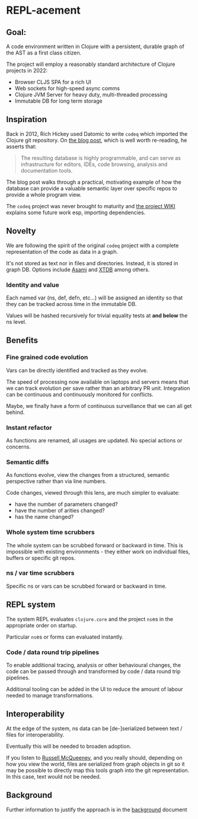 # REPL-acement

## Goal:
A code environment written in Clojure with a persistent, durable graph of the AST as a first class citizen.

The project will employ a reasonably standard architecture of Clojure projects in 2022:
- Browser CLJS SPA for a rich UI
- Web sockets for high-speed async comms
- Clojure JVM Server for heavy duty, multi-threaded processing
- Immutable DB for long term storage

## Inspiration
Back in 2012, Rich Hickey used Datomic to write `codeq` which imported the Clojure git repository. On [the blog post](https://blog.datomic.com/2012/10/codeq.html), which is well worth re-reading, he asserts that:

> The resulting database is highly programmable, and can serve as infrastructure for editors, IDEs, code browsing, analysis and documentation tools.

The blog post walks through a practical, motivating example of how the database can provide a valuable semantic layer over specific repos to provide a whole program view.

The `codeq` project was never brought to maturity and [the project WIKI](https://github.com/Datomic/codeq/wiki) explains some future work esp, importing dependencies.

## Novelty
We are following the spirit of the original `codeq` project with a complete representation of the code as data in a graph.

It's not stored as text nor in files and directories. Instead, it is stored in graph DB. Options include [Asami](https://github.com/quoll/asami) and [XTDB](https://xtdb.com/) among others.

### Identity and value
Each named var (ns, def, defn, etc...) will be assigned an identity so that they can be tracked across time in the immutable DB. 

Values will be hashed recursively for trivial equality tests at **and below** the ns level.

## Benefits

### Fine grained code evolution
Vars can be directly identified and tracked as they evolve.

The speed of processing now available on laptops and servers means that we can track evolution per save rather than an arbitrary PR unit. Integration can be continuous and continuously monitored for conflicts.

Maybe, we finally have a form of continuous surveillance that we can all get behind.

### Instant refactor
As functions are renamed, all usages are updated. No special actions or concerns.

### Semantic diffs
As functions evolve, view the changes from a structured, semantic perspective rather than via line numbers.

Code changes, viewed through this lens, are much simpler to evaluate:

- have the number of parameters changed?
- have the number of arities changed?
- has the name changed?

### Whole system time scrubbers
The whole system can be scrubbed forward or backward in time. This is impossible with existing environments - they either work on individual files, buffers or specific git repos.

### ns / var time scrubbers
Specific ns or vars can be scrubbed forward or backward in time.

## REPL system 
The system REPL evaluates `clojure.core` and the project `ns`es in the appropriate order on startup.

Particular `ns`es or forms can evaluated instantly.

### Code / data round trip pipelines
To enable additional tracing, analysis or other behavioural changes, the code can be passed through and transformed by code / data round trip pipelines.

Additional tooling can be added in the UI to reduce the amount of labour needed to manage transformations.

## Interoperability
At the edge of the system, ns data can be [de-]serialized between text / files for interoperability.

Eventually this will be needed to broaden adoption.

If you listen to [Russell McQueeney](https://github.com/fazzone), and you really should, depending on how you view the world, files are serialized from graph objects in git so it may be possible to directly map this tools graph into the git representation. In this case, text would not be needed.

## Background

Further information to justify the approach is in the [background](BACKGROUND.md) document














